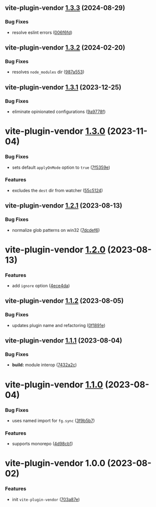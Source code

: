 ## vite-plugin-vendor [1.3.3](https://github.com/bent10/vite-plugins/compare/vite-plugin-vendor@1.3.2...vite-plugin-vendor@1.3.3) (2024-08-29)


### Bug Fixes

* resolve eslint errors ([006f6fd](https://github.com/bent10/vite-plugins/commit/006f6fd28fcedcf04c8434dedbb2d7baf222dc43))

## vite-plugin-vendor [1.3.2](https://github.com/bent10/vite-plugins/compare/vite-plugin-vendor@1.3.1...vite-plugin-vendor@1.3.2) (2024-02-20)


### Bug Fixes

* resolves `node_modules` dir ([987a553](https://github.com/bent10/vite-plugins/commit/987a553e724330870ee739349abf9aada2d5f832))

## vite-plugin-vendor [1.3.1](https://github.com/bent10/vite-plugins/compare/vite-plugin-vendor@1.3.0...vite-plugin-vendor@1.3.1) (2023-12-25)


### Bug Fixes

* eliminate opinionated configurations ([9a9778f](https://github.com/bent10/vite-plugins/commit/9a9778f1e50bdb5493abaf1683a82e22f130f194))

# vite-plugin-vendor [1.3.0](https://github.com/bent10/vite-plugins/compare/vite-plugin-vendor@1.2.1...vite-plugin-vendor@1.3.0) (2023-11-04)


### Bug Fixes

* sets default `applyOnMode` option to `true` ([7f5359e](https://github.com/bent10/vite-plugins/commit/7f5359e42ed53fb468194b91b93992ad92a8fe83))


### Features

* excludes the `dest` dir from watcher ([55c5124](https://github.com/bent10/vite-plugins/commit/55c5124fe3bcc6ea0c8c6f4996ed18ababbf11ea))

## vite-plugin-vendor [1.2.1](https://github.com/bent10/vite-plugins/compare/vite-plugin-vendor@1.2.0...vite-plugin-vendor@1.2.1) (2023-08-13)


### Bug Fixes

* normalize glob patterns on win32 ([7dcdef6](https://github.com/bent10/vite-plugins/commit/7dcdef6dc8ca3ef13492384237d989b128f6fea2))

# vite-plugin-vendor [1.2.0](https://github.com/bent10/vite-plugins/compare/vite-plugin-vendor@1.1.2...vite-plugin-vendor@1.2.0) (2023-08-13)


### Features

* add `ignore` option ([4ece4da](https://github.com/bent10/vite-plugins/commit/4ece4da8c7dc9bd4d9bad17e5f056004d55f117a))

## vite-plugin-vendor [1.1.2](https://github.com/bent10/vite-plugins/compare/vite-plugin-vendor@1.1.1...vite-plugin-vendor@1.1.2) (2023-08-05)


### Bug Fixes

* updates plugin name and refactoring ([0f1891e](https://github.com/bent10/vite-plugins/commit/0f1891eb4e91ed442d8881064ae86de75e062b71))

## vite-plugin-vendor [1.1.1](https://github.com/bent10/vite-plugins/compare/vite-plugin-vendor@1.1.0...vite-plugin-vendor@1.1.1) (2023-08-04)


### Bug Fixes

* **build:** module interop ([7432a2c](https://github.com/bent10/vite-plugins/commit/7432a2c7fa25016ad4621a63d508bfe5977d658b))

# vite-plugin-vendor [1.1.0](https://github.com/bent10/vite-plugins/compare/vite-plugin-vendor@1.0.0...vite-plugin-vendor@1.1.0) (2023-08-04)


### Bug Fixes

* uses named import for `fg.sync` ([3f9b5b7](https://github.com/bent10/vite-plugins/commit/3f9b5b76f3d392fb88c13bab1829b8581ea91f41))


### Features

* supports monorepo ([4d98cb1](https://github.com/bent10/vite-plugins/commit/4d98cb19e256099a55afe79c36df20bdcfecaade))

# vite-plugin-vendor 1.0.0 (2023-08-02)


### Features

* init `vite-plugin-vendor` ([703a87e](https://github.com/bent10/vite-plugins/commit/703a87ea2945e8ea9593eb9ef2052890117d00cf))
